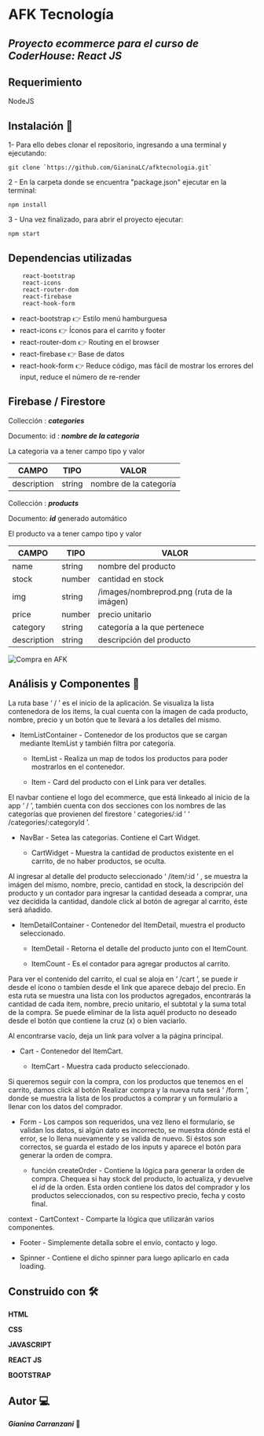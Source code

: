 # **AFK Tecnología**

## _Proyecto ecommerce para el curso de CoderHouse: React JS_

## Requerimiento
NodeJS

## Instalación 🔧
1- Para ello debes clonar el repositorio, ingresando a una terminal y ejecutando:

```
git clone `https://github.com/GianinaLC/afktecnologia.git`

```

2 - En la carpeta donde se encuentra "package.json" ejecutar en la terminal:

```
npm install
```
3 - Una vez finalizado, para abrir el proyecto ejecutar:

```
npm start
```

## Dependencias utilizadas
```
    react-bootstrap 
    react-icons
    react-router-dom
    react-firebase
    react-hook-form
```

- react-bootstrap :point_right: Estilo menú hamburguesa
- react-icons :point_right: Íconos para el carrito y footer
- react-router-dom :point_right: Routing en el browser
- react-firebase :point_right:  Base de datos
- react-hook-form :point_right: Reduce código, mas fácil de mostrar los errores del input, reduce el número de re-render


## Firebase / Firestore
Collección : **_categories_**

Documento: id : **_nombre de la categoria_**

La categoria va a tener campo tipo y valor

| CAMPO | TIPO | VALOR |
| ------ | ------ | ------ |
| description | string | nombre de la categoría


Collección : **_products_**

Documento: **_id_** generado automático

El producto va a tener campo tipo y valor

| CAMPO | TIPO | VALOR |
| ------ | ------ | ------ |
| name | string | nombre del producto
| stock | number| cantidad en stock
| img | string | /images/nombreprod.png (ruta de la imágen)
| price | number | precio unitario
| category | string | categoría a la que pertenece
| description | string | descripción del producto



![Compra en AFK](./docs/afkcompra.gif)


## Análisis y Componentes 🔩

La ruta base ‘ / ’ es el inicio de la aplicación.
Se visualiza la lista contenedora de los items, la cual cuenta con la ímagen de cada producto, nombre, precio y un botón que te llevará a los detalles del mismo.

- ItemListContainer - Contenedor de los productos que se cargan mediante ItemList y también filtra por categoría. 

    - ItemList - Realiza un map de todos los productos para poder mostrarlos en el contenedor.

    - Item - Card del producto con el Link para ver detalles.


El navbar contiene el logo del ecommerce, que está linkeado al inicio de la app ‘ / ’, también cuenta con dos secciones con los nombres de las categorías que provienen del firestore
‘ categories/:id ’
‘ /categories/:categoryId ’.

- NavBar - Setea las categorias. Contiene el Cart Widget.

    - CartWidget - Muestra la cantidad de productos existente en el carrito, de no haber productos, se oculta.

Al ingresar al detalle del producto seleccionado
‘ /item/:id ’ ,
se muestra la imágen del mismo, nombre, precio, cantidad en stock, la descripción del producto y un contador para ingresar la cantidad deseada a comprar, una vez decidida la cantidad, dandole click al botón de agregar al carrito, éste será añadido. 

- ItemDetailContainer - Contenedor del ItemDetail, muestra el producto seleccionado.
    
    - ItemDetail - Retorna el detalle del producto junto con el ItemCount.

    - ItemCount - Es el contador para agregar productos al carrito.


Para ver el contenido del carrito, el cual se aloja en 
‘ /cart ’,
se puede ir desde el ícono o tambíen desde el link que aparece debajo del precio.
En esta ruta se muestra una lista con los productos agregados, encontrarás la cantidad de cada ítem, nombre, precio unitario, el subtotal y la suma total de la compra.
Se puede eliminar de la lista aquél producto no deseado desde el botón que contiene la cruz (x) o bien vaciarlo.

Al encontrarse vacío, deja un link para volver a la página principal.

- Cart - Contenedor del ItemCart.

    - ItemCart - Muestra cada producto seleccionado.


Si queremos seguir con la compra, con los productos que tenemos en el carrito, damos click al botón Realizar compra y la nueva ruta será
‘ /form ’,
donde se muestra la lista de los productos a comprar y un formulario a llenar con los datos del comprador.


- Form - Los campos son requeridos, una vez lleno el formulario, se validan los datos, si algún dato es incorrecto, se muestra dónde está el error, se lo llena nuevamente y se valida de nuevo. Si éstos son correctos, se guarda el estado de los inputs y aparece el botón para generar la orden de compra. 

    - función createOrder - Contiene la lógica para generar la orden de compra. Chequea si hay stock del producto, lo actualiza, y devuelve el _id_ de la orden. Esta orden contiene los datos del comprador y los productos seleccionados, con su respectivo precio, fecha y costo final. 



context - CartContext - Comparte la lógica que utilizarán varios componentes.

- Footer - Simplemente detalla sobre el envío, contacto y logo.

- Spinner - Contiene el dicho spinner para luego aplicarlo en cada loading.


## Construido con 🛠️

**HTML**

**CSS**

**JAVASCRIPT**

**REACT JS**

**BOOTSTRAP**

## Autor :computer:

_**Gianina Carranzani**_ :metal: